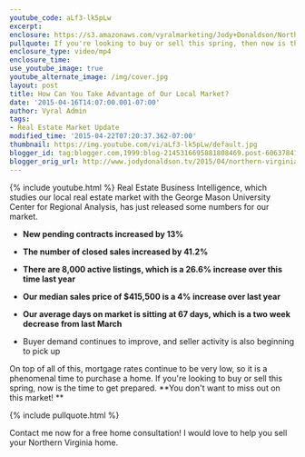 ```yaml
---
youtube_code: aLf3-lk5pLw
excerpt:
enclosure: https://s3.amazonaws.com/vyralmarketing/Jody+Donaldson/Northern+Virginia+Real+Estate+Agent-+Northern+Virginia+real+estate+market+update.mp4
pullquote: If you're looking to buy or sell this spring, then now is the time to get prepared.
enclosure_type: video/mp4
enclosure_time:
use_youtube_image: true
youtube_alternate_image: /img/cover.jpg
layout: post
title: How Can You Take Advantage of Our Local Market?
date: '2015-04-16T14:07:00.001-07:00'
author: Vyral Admin
tags:
- Real Estate Market Update
modified_time: '2015-04-22T07:20:37.362-07:00'
thumbnail: https://img.youtube.com/vi/aLf3-lk5pLw/default.jpg
blogger_id: tag:blogger.com,1999:blog-2145316695881808469.post-6063784127865404746
blogger_orig_url: http://www.jodydonaldson.tv/2015/04/northern-virginia-real-estate-market.html
---
```

{% include youtube.html %}
Real Estate Business Intelligence, which studies our local real estate market with the George Mason University Center for Regional Analysis, has just released some numbers for our market.

- **New pending contracts increased by 13%**

- **The number of closed sales increased by 41.2%**

- **There are 8,000 active listings, which is a 26.6% increase over this time last year**

- **Our median sales price of $415,500 is a 4% increase over last year**

- **Our average days on market is sitting at 67 days, which is a two week decrease from last March**

- Buyer demand continues to improve, and seller activity is also beginning to pick up

On top of all of this, mortgage rates continue to be very low, so it is a phenomenal time to purchase a home. If you're looking to buy or sell this spring, now is the time to get prepared. **You don't want to miss out on this market! **

{% include pullquote.html %}

Contact me now for a free home consultation! I would love to help you sell your Northern Virginia home.
